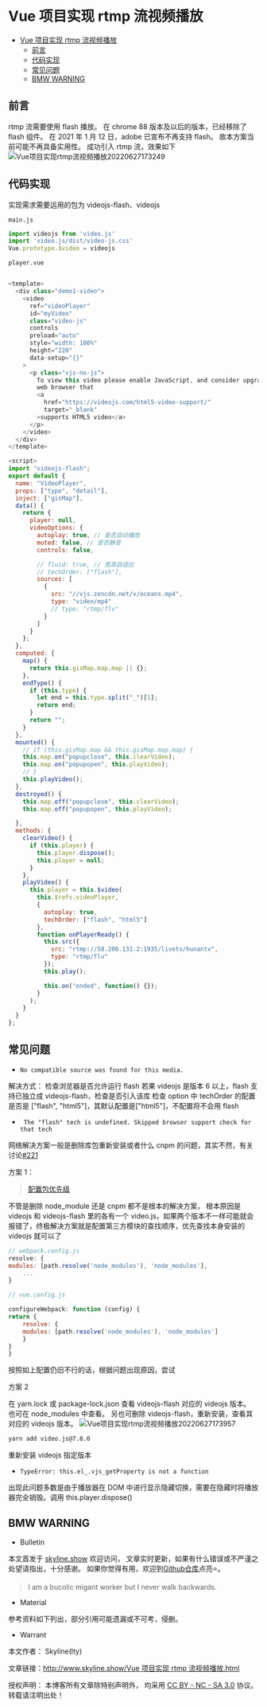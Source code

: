 # Vue 项目实现 rtmp 流视频播放

<!-- @import "[TOC]" {cmd="toc" depthFrom=1 depthTo=6 orderedList=false} -->

<!-- code_chunk_output -->

- [Vue 项目实现 rtmp 流视频播放](#vue-项目实现-rtmp-流视频播放)
  - [前言](#前言)
  - [代码实现](#代码实现)
  - [常见问题](#常见问题)
  - [BMW WARNING](#bmw-warning)

<!-- /code_chunk_output -->

## 前言

rtmp 流需要使用 flash 播放。
在 chrome 88 版本及以后的版本，已经移除了 flash 组件。
在 2021 年 1 月 12 日，adobe 已宣布不再支持 flash。
故本方案当前可能不再具备实用性。
成功引入 rtmp 流，效果如下
![Vue项目实现rtmp流视频播放20220627173249](https://raw.githubusercontent.com/skylinety/blog-pics/master/imgs/Vue%E9%A1%B9%E7%9B%AE%E5%AE%9E%E7%8E%B0rtmp%E6%B5%81%E8%A7%86%E9%A2%91%E6%92%AD%E6%94%BE20220627173249.png)

## 代码实现

实现需求需要运用的包为 videojs-flash、videojs

`main.js`

```js
import videojs from 'video.js'
import 'video.js/dist/video-js.css'
Vue.prototype.$video = videojs
```

`player.vue`

```js

<template>
  <div class="demo1-video">
    <video
      ref="videoPlayer"
      id="myVideo"
      class="video-js"
      controls
      preload="auto"
      style="width: 100%"
      height="220"
      data-setup="{}"
    >
      <p class="vjs-no-js">
        To view this video please enable JavaScript, and consider upgrading to a
        web browser that
        <a
          href="https://videojs.com/html5-video-support/"
          target="_blank"
        >supports HTML5 video</a>
      </p>
    </video>
  </div>
</template>

<script>
import "videojs-flash";
export default {
  name: "VideoPlayer",
  props: ["type", "detail"],
  inject: ["gisMap"],
  data() {
    return {
      player: null,
      videoOptions: {
        autoplay: true, // 是否自动播放
        muted: false, // 是否静音
        controls: false,

        // fluid: true, // 宽高自适应
        // techOrder: ["flash"],
        sources: [
          {
            src: "//vjs.zencdn.net/v/oceans.mp4",
            type: "video/mp4"
            // type: "rtmp/flv"
          }
        ]
      }
    };
  },
  computed: {
    map() {
      return this.gisMap.map.map || {};
    },
    endType() {
      if (this.type) {
        let end = this.type.split("_")[1];
        return end;
      }
      return "";
    }
  },
  mounted() {
    // if (this.gisMap.map && this.gisMap.map.map) {
    this.map.on("popupclose", this.clearVideo);
    this.map.on("popupopen", this.playVideo);
    // }
    this.playVideo();
  },
  destroyed() {
    this.map.off("popupclose", this.clearVideo);
    this.map.off("popupopen", this.playVideo);

  },
  methods: {
    clearVideo() {
      if (this.player) {
        this.player.dispose();
        this.player = null;
      }
    },
    playVideo() {
      this.player = this.$video(
        this.$refs.videoPlayer,
        {
          autoplay: true,
          techOrder: ["flash", "html5"]
        },
        function onPlayerReady() {
          this.src({
            src: "rtmp://58.200.131.2:1935/livetv/hunantv",
            type: "rtmp/flv"
          });
          this.play();

          this.on("ended", function() {});
        }
      );
    }
  }
};
```

## 常见问题

- `No compatible source was found for this media.`

解决方式：
检查浏览器是否允许运行 flash
若果 videojs 是版本 6 以上，flash 支持已独立成 videojs-flash，检查是否引入该库
检查 option 中 techOrder 的配置是否是 ["flash", "html5"]，其默认配置是["html5"]，不配置将不会用 flash

- ` The "flash" tech is undefined. Skipped browser support check for that tech`

网络解决方案一般是删除库包重新安装或者什么 cnpm 的问题，其实不然，有关讨论[#221](https://github.com/surmon-china/vue-video-player/issues/221)

方案 1：

> [配置包优先级](https://github.com/surmon-china/vue-video-player/issues/221#issuecomment-519495293)

不管是删除 node_module 还是 cnpm 都不是根本的解决方案，
根本原因是 videojs 和 videojs-flash 里的各有一个 video.js，如果两个版本不一样可能就会报错了，终极解决方案就是配置第三方模块的查找顺序，优先查找本身安装的 videojs 就可以了

```js
// webpack.config.js
resolve: {
modules: [path.resolve('node_modules'), 'node_modules'],
    ...
}

// vue.config.js

configureWebpack: function (config) {
return {
    resolve: {
    modules: [path.resolve('node_modules'), 'node_modules']
    }
}
}
```

按照如上配置仍旧不行的话，根据问题出现原因，尝试

方案 2

在 yarn.lock 或 package-lock.json 查看 videojs-flash 对应的 videojs 版本。
也可在 node_modules 中查看。
另也可删除 videojs-flash，重新安装，查看其对应的 videojs 版本。
![Vue项目实现rtmp流视频播放20220627173957](https://raw.githubusercontent.com/skylinety/blog-pics/master/imgs/Vue%E9%A1%B9%E7%9B%AE%E5%AE%9E%E7%8E%B0rtmp%E6%B5%81%E8%A7%86%E9%A2%91%E6%92%AD%E6%94%BE20220627173957.png)

```sh
yarn add video.js@7.8.0
```

重新安装 videojs 指定版本

- `TypeError: this.el_.vjs_getProperty is not a function`

出现此问题多数是由于播放器在 DOM 中进行显示隐藏切换，需要在隐藏时将播放器完全销毁。调用 this.player.dispose()

## BMW WARNING

- Bulletin

本文首发于 [skyline.show](http://www.skyline.show) 欢迎访问，
文章实时更新，如果有什么错误或不严谨之处望请指出，十分感谢。
如果你觉得有用，欢迎到[Github仓库](https://github.com/skylinety/Blog)点亮⭐️。

> I am a bucolic migant worker but I never walk backwards.

- Material

参考资料如下列出，部分引用可能遗漏或不可考，侵删。

>

- Warrant

本文作者： Skyline(lty)

文章链接：[http://www.skyline.show/Vue 项目实现 rtmp 流视频播放.html](http://www.skyline.show/Vue项目实现rtmp流视频播放.html)

授权声明： 本博客所有文章除特别声明外， 均采用 [CC BY - NC - SA 3.0](https://creativecommons.org/licenses/by-nc-sa/3.0/deed.zh) 协议。 转载请注明出处！
